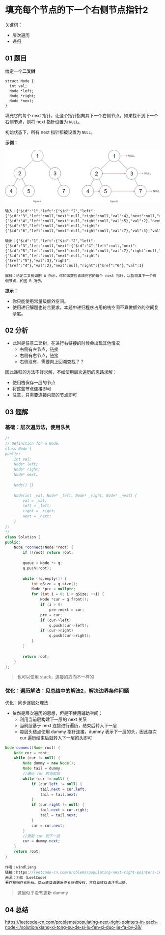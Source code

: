 # 填充每个节点的下一个右侧节点指针2
关键词：

- 层次遍历
- 递归

## 01 题目

给定一个**二叉树**

```
struct Node {
  int val;
  Node *left;
  Node *right;
  Node *next;
}
```

填充它的每个 next 指针，让这个指针指向其下一个右侧节点。如果找不到下一个右侧节点，则将 next 指针设置为 `NULL`。

初始状态下，所有 next 指针都被设置为 `NULL`。

 

**示例：**

![img](填充每个节点的下一个右侧节点指针2.assets/117_sample.png)

```
输入：{"$id":"1","left":{"$id":"2","left":{"$id":"3","left":null,"next":null,"right":null,"val":4},"next":null,"right":{"$id":"4","left":null,"next":null,"right":null,"val":5},"val":2},"next":null,"right":{"$id":"5","left":null,"next":null,"right":{"$id":"6","left":null,"next":null,"right":null,"val":7},"val":3},"val":1}

输出：{"$id":"1","left":{"$id":"2","left":{"$id":"3","left":null,"next":{"$id":"4","left":null,"next":{"$id":"5","left":null,"next":null,"right":null,"val":7},"right":null,"val":5},"right":null,"val":4},"next":{"$id":"6","left":null,"next":null,"right":{"$ref":"5"},"val":3},"right":{"$ref":"4"},"val":2},"next":null,"right":{"$ref":"6"},"val":1}

解释：给定二叉树如图 A 所示，你的函数应该填充它的每个 next 指针，以指向其下一个右侧节点，如图 B 所示。
```

 

**提示：**

- 你只能使用常量级额外空间。
- 使用递归解题也符合要求，本题中递归程序占用的栈空间不算做额外的空间复杂度。

## 02 分析

- 此时是任意二叉树，在进行右链接的时候会出现其他情况
  - 右侧有左节点，链接
  - 右侧有右节点，链接
  - 右侧没有，需要向上回溯查找？？

因此递归的方法不好求解，不如使用层次遍历的思路求解：

- 使用栈保存一层的节点
- 将这些节点连接即可
- 注意，只需要连接内部的节点即可

## 03 题解

### 基础：层次遍历法，使用队列

```c++
/*
// Definition for a Node.
class Node {
public:
    int val;
    Node* left;
    Node* right;
    Node* next;

    Node() {}

    Node(int _val, Node* _left, Node* _right, Node* _next) {
        val = _val;
        left = _left;
        right = _right;
        next = _next;
    }
};
*/
class Solution {
public:
    Node *connect(Node *root) {
        if (!root) return root;

        queue < Node *> q;
        q.push(root);

        while (!q.empty()) {
            int qSize = q.size();
            Node *pre = nullptr;
            for (int i = 0; i < qSize; ++i) {
                Node *cur = q.front();
                if (i > 0)
                    pre->next = cur;
                pre = cur;
                if (cur->left)
                    q.push(cur->left);
                if (cur->right)
                    q.push(cur->right);
            }
        }

        return root;
    }
};
```

> 也可以使用 stack，连接的方向不一样的

### 优化：遍历解法：见总结中的解法2，解决边界条件问题

优化：同步逐层处理法

- 依然是层次遍历的思想，但是不使用辅助空间：
  - 利用当前层构建下一层的 next 关系
  - 当前层基于 next 连接进行遍历，结束后转入下一层
  - 每层头结点使用 dummy 指针连接，dummy 表示下一层的头，因此每次 cur 遍历结束后就转入下一层的头即可

```java
Node connect(Node root) {
    Node cur = root;
    while (cur != null) {
        Node dummy = new Node();
        Node tail = dummy;
        //遍历 cur 的当前层
        while (cur != null) {
            if (cur.left != null) {
                tail.next = cur.left;
                tail = tail.next;
            }
            if (cur.right != null) {
                tail.next = cur.right;
                tail = tail.next;
            }
            cur = cur.next;
        }
        //更新 cur 到下一层
        cur = dummy.next;
    }
    return root;
}

作者：windliang
链接：https://leetcode-cn.com/problems/populating-next-right-pointers-in-each-node-ii/solution/xiang-xi-tong-su-de-si-lu-fen-xi-duo-jie-fa-by-28/
来源：力扣（LeetCode）
著作权归作者所有。商业转载请联系作者获得授权，非商业转载请注明出处。
```

> 这里似乎没有更新 dummy

## 04 总结

https://leetcode-cn.com/problems/populating-next-right-pointers-in-each-node-ii/solution/xiang-xi-tong-su-de-si-lu-fen-xi-duo-jie-fa-by-28/